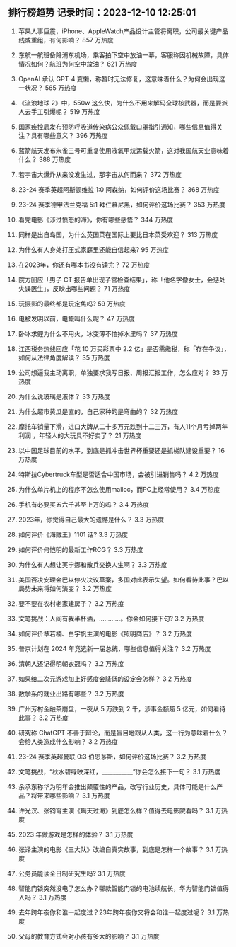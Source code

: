 
## 排行榜趋势 记录时间：2023-12-10 12:25:01
  
  1. 苹果人事巨震，iPhone、AppleWatch产品设计主管将离职，公司最关键产品线或重组，有何影响？ 857 万热度
    
  2. 东航一航班备降浦东机场，乘客拍下空中放油一幕，客服称因机械故障，具体情况如何？航班为何空中放油？ 621 万热度
    
  3. OpenAI 承认 GPT-4 变懒，称暂时无法修复，这意味着什么？为何会出现这一状况？ 565 万热度
    
  4. 《流浪地球 2》中，550w 这么快，为什么不用来解码全球核武器，而是要派人去手工引爆呢？ 519 万热度
    
  5. 国家疾控局发布预防呼吸道传染病公众佩戴口罩指引通知，哪些信息值得关注？具有哪些意义？ 396 万热度
    
  6. 蓝箭航天发布朱雀三号可重复使用液氧甲烷运载火箭，这对我国航天业意味着什么？ 388 万热度
    
  7. 若宇宙大爆炸从来没发生过，那宇宙从何而来？ 372 万热度
    
  8. 23-24 赛季英超阿斯顿维拉 1:0 阿森纳，如何评价这场比赛？ 368 万热度
    
  9. 23-24 赛季德甲法兰克福 5:1 拜仁慕尼黑，如何评价这场比赛？ 353 万热度
    
  10. 看完电影《涉过愤怒的海》，你有哪些感悟？ 344 万热度
    
  11. 同样是出自岛国，为什么英国菜在国际上要比日本菜受欢迎？ 313 万热度
    
  12. 为什么有人身处打压式家庭里还能自信起来? 95 万热度
    
  13. 在2023年，你还有哪本书没有读完？ 72 万热度
    
  14. 院方回应「男子 CT 报告单出现子宫检查结果」，称「他名字像女士，会惩处失误医生」，反映出哪些问题？ 71 万热度
    
  15. 玩摄影的最终都是玩定焦吗? 59 万热度
    
  16. 电被发明以前，电鳗叫什么呢？ 47 万热度
    
  17. 卧冰求鲤为什么不用火，冰变薄不怕掉水里吗？ 37 万热度
    
  18. 江西税务热线回应「花 10 万买彩票中 2.2 亿」是否需缴税，称「存在争议」，如何从法律角度解读？ 35 万热度
    
  19. 公司想逼我主动离职，单独要求我写日报、周报汇报工作，怎么应对？ 33 万热度
    
  20. 为什么说玻璃是液体？ 33 万热度
    
  21. 为什么超市黄瓜是直的，自己家种的是弯曲的？ 32 万热度
    
  22. 摩托车销量下滑，进口大牌从二十多万元跌到十二三万，有人11个月亏掉两年利润 ，年轻人的大玩具不好卖了？ 21 万热度
    
  23. 以中国足球目前的水平，到底是抓冲击世界杯重要还是抓梯队建设重要？ 16 万热度
    
  24. 特斯拉Cybertruck车型是否适合中国市场，会被引进销售吗？ 4.2 万热度
    
  25. 为什么单片机上的程序不怎么使用malloc，而PC上经常使用？ 3.4 万热度
    
  26. 手机有必要买五六千甚至上万的吗？ 3.4 万热度
    
  27. 2023年，你觉得自己最大的遗憾是什么？ 3.3 万热度
    
  28. 如何评价《海贼王》1101 话? 3.3 万热度
    
  29. 如何评价何恺明的最新工作RCG？ 3.3 万热度
    
  30. 为什么有人想让芙宁娜和散兵交换人生啊？ 3.3 万热度
    
  31. 美国否决安理会巴以停火决议草案，多国对此表示失望。如何看待此事？巴以局势未来将如何演变？ 3.2 万热度
    
  32. 要不要在农村老家建房子？ 3.2 万热度
    
  33. 文笔挑战：人间有我半杯酒，…………。你会如何接下句? 3.2 万热度
    
  34. 如何评价章若楠、白宇帆主演的电影《照明商店》？ 3.2 万热度
    
  35. 普京计划在 2024 年竞选新一届总统，哪些信息值得关注？ 3.2 万热度
    
  36. 清朝人还记得明朝衣冠吗？ 3.2 万热度
    
  37. 如果给二次元游戏加上好感度会降低的设定会怎样？ 3.2 万热度
    
  38. 数学系的就业出路有哪些？ 3.2 万热度
    
  39. 广州芳村金融茶崩盘，一夜从 5 万跌到 2 千，涉事金额超 5 亿元，如何看待此事？ 3.2 万热度
    
  40. 研究称 ChatGPT 不善于辩论，而是盲目地跟从人类，这一行为意味着什么？会给人类造成什么影响？ 3.2 万热度
    
  41. 23-24 赛季英超曼联 0:3 伯恩茅斯，如何评价这场比赛？ 3.2 万热度
    
  42. 文笔挑战，“秋水碧绿映深红，___________”你会怎么接下一句？ 3.1 万热度
    
  43. 余承东称华为明年会推出颠覆性的产品，改写行业历史，具体可能是什么产品？将带来哪些影响？ 3.1 万热度
    
  44. 许光汉、张钧甯主演《瞒天过海》到底怎么样？值得去电影院看吗？ 3.1 万热度
    
  45. 2023 年做游戏是怎样的体验？ 3.1 万热度
    
  46. 张译主演的电影《三大队》改编自真实故事，到底是怎样一个故事？ 3.1 万热度
    
  47. 公务员能读全日制研究生吗? 3.1 万热度
    
  48. 智能门锁突然没电了怎么办？哪款智能门锁的电池续航长，华为智能门锁值得入吗？ 3.1 万热度
    
  49. 去年跨年夜你和谁一起度过？23年跨年夜你又将会和谁一起度过呢？ 3.1 万热度
    
  50. 父母的教育方式会对小孩有多大的影响？ 3.1 万热度
    